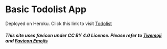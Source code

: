 # Basic Todolist App

Deployed on Heroku. Click this link to visit [Todolist](https://infinite-tundra-67808.herokuapp.com/)

##### This site uses favicon under CC BY 4.0 License. Please refer to [Twemoji](https://twemoji.twitter.com/) and [Favicon Emojis](https://favicon.io/emoji-favicons/)
